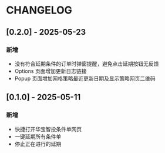 # CHANGELOG

## [0.2.0] - 2025-05-23

### 新增

- 没有符合延期条件的订单时弹窗提醒，避免点击延期按钮无反馈
- Options 页面增加更新日志链接
- Popup 页面增加网格策略最近更新日期及显示策略网页二维码

## [0.1.0] - 2025-05-11

### 新增

- 快捷打开华宝智投条件单网页
- 一键延期所有条件单
- 停止正在进行的延期
